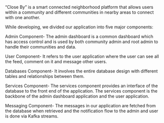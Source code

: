 “Close By” is a smart connected neighborhood platform that allows users within a community and different communities in nearby areas to connect with one another.

While developing, we divided our application into five major components:

Admin Component- The admin dashboard is a common dashboard which has access control and is used by both community admin and root admin to handle their communities and data.

User Component- It refers to the user application where the user can see all the feed, comment on it and message other users.

Databases Component- It involves the entire database design with different tables and relationships between them.

Services Component- The services component provides an interface of the database to the front end of the application. The services component is the backbone of the admin dashboard application and the user application.

Messaging Component- The messages in our application are fetched from the database when retrieved and the notification flow to the admin and user is done via Kafka streams.

